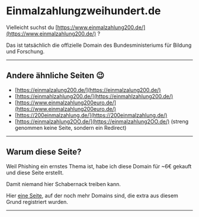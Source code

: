 # Einmalzahlungzweihundert.de

Vielleicht suchst du [https://www.einmalzahlung200.de/](https://www.einmalzahlung200.de/) ?

Das ist tatsächlich die offizielle Domain des Bundesministeriums für Bildung und Forschung.

---

## Andere ähnliche Seiten 😉

- [https://einmalzalung200.de/](https://einmalzalung200.de/)
- [https://einmahlzahlung200.de/](https://einmahlzahlung200.de/)
- [https://www.einmalzahlung200euro.de/](https://www.einmalzahlung200euro.de/)
- [https://200einmalzahlung.de/](https://200einmalzahlung.de/)
- [https://einmalzahlung2OO.de/](https://einmalzahlung2OO.de/) (streng genommen keine Seite, sondern ein Redirect)

---

## Warum diese Seite?

Weil Phishing ein ernstes Thema ist, habe ich diese Domain für ~6€ gekauft und diese Seite erstellt.

Damit niemand hier Schabernack treiben kann.

Hier [eine Seite](https://einmaIzahlung200.de/), auf der noch mehr Domains sind, die extra aus diesem Grund registriert wurden.

---
